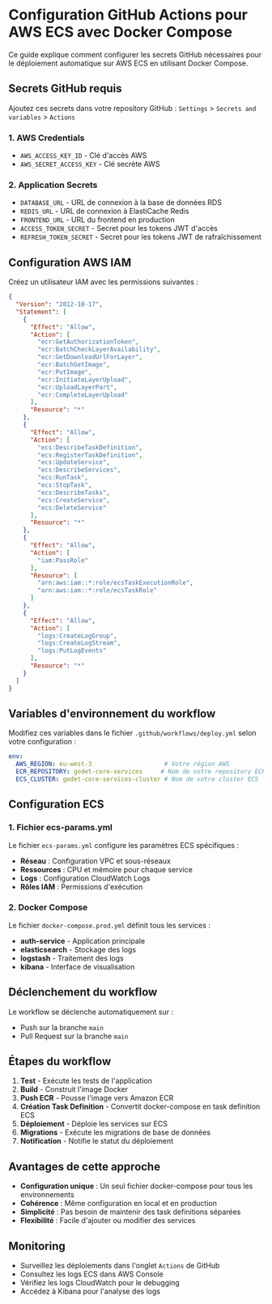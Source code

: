 # Configuration GitHub Actions pour AWS ECS avec Docker Compose

Ce guide explique comment configurer les secrets GitHub nécessaires pour le déploiement automatique sur AWS ECS en utilisant Docker Compose.

## Secrets GitHub requis

Ajoutez ces secrets dans votre repository GitHub : `Settings` > `Secrets and variables` > `Actions`

### 1. AWS Credentials
- `AWS_ACCESS_KEY_ID` - Clé d'accès AWS
- `AWS_SECRET_ACCESS_KEY` - Clé secrète AWS

### 2. Application Secrets
- `DATABASE_URL` - URL de connexion à la base de données RDS
- `REDIS_URL` - URL de connexion à ElastiCache Redis
- `FRONTEND_URL` - URL du frontend en production
- `ACCESS_TOKEN_SECRET` - Secret pour les tokens JWT d'accès
- `REFRESH_TOKEN_SECRET` - Secret pour les tokens JWT de rafraîchissement

## Configuration AWS IAM

Créez un utilisateur IAM avec les permissions suivantes :

```json
{
  "Version": "2012-10-17",
  "Statement": [
    {
      "Effect": "Allow",
      "Action": [
        "ecr:GetAuthorizationToken",
        "ecr:BatchCheckLayerAvailability",
        "ecr:GetDownloadUrlForLayer",
        "ecr:BatchGetImage",
        "ecr:PutImage",
        "ecr:InitiateLayerUpload",
        "ecr:UploadLayerPart",
        "ecr:CompleteLayerUpload"
      ],
      "Resource": "*"
    },
    {
      "Effect": "Allow",
      "Action": [
        "ecs:DescribeTaskDefinition",
        "ecs:RegisterTaskDefinition",
        "ecs:UpdateService",
        "ecs:DescribeServices",
        "ecs:RunTask",
        "ecs:StopTask",
        "ecs:DescribeTasks",
        "ecs:CreateService",
        "ecs:DeleteService"
      ],
      "Resource": "*"
    },
    {
      "Effect": "Allow",
      "Action": [
        "iam:PassRole"
      ],
      "Resource": [
        "arn:aws:iam::*:role/ecsTaskExecutionRole",
        "arn:aws:iam::*:role/ecsTaskRole"
      ]
    },
    {
      "Effect": "Allow",
      "Action": [
        "logs:CreateLogGroup",
        "logs:CreateLogStream",
        "logs:PutLogEvents"
      ],
      "Resource": "*"
    }
  ]
}
```

## Variables d'environnement du workflow

Modifiez ces variables dans le fichier `.github/workflows/deploy.yml` selon votre configuration :

```yaml
env:
  AWS_REGION: eu-west-3                    # Votre région AWS
  ECR_REPOSITORY: godet-core-services     # Nom de votre repository ECR
  ECS_CLUSTER: godet-core-services-cluster # Nom de votre cluster ECS
```

## Configuration ECS

### 1. Fichier ecs-params.yml

Le fichier `ecs-params.yml` configure les paramètres ECS spécifiques :

- **Réseau** : Configuration VPC et sous-réseaux
- **Ressources** : CPU et mémoire pour chaque service
- **Logs** : Configuration CloudWatch Logs
- **Rôles IAM** : Permissions d'exécution

### 2. Docker Compose

Le fichier `docker-compose.prod.yml` définit tous les services :
- **auth-service** - Application principale
- **elasticsearch** - Stockage des logs
- **logstash** - Traitement des logs
- **kibana** - Interface de visualisation

## Déclenchement du workflow

Le workflow se déclenche automatiquement sur :
- Push sur la branche `main`
- Pull Request sur la branche `main`

## Étapes du workflow

1. **Test** - Exécute les tests de l'application
2. **Build** - Construit l'image Docker
3. **Push ECR** - Pousse l'image vers Amazon ECR
4. **Création Task Definition** - Convertit docker-compose en task definition ECS
5. **Déploiement** - Déploie les services sur ECS
6. **Migrations** - Exécute les migrations de base de données
7. **Notification** - Notifie le statut du déploiement

## Avantages de cette approche

- **Configuration unique** : Un seul fichier docker-compose pour tous les environnements
- **Cohérence** : Même configuration en local et en production
- **Simplicité** : Pas besoin de maintenir des task definitions séparées
- **Flexibilité** : Facile d'ajouter ou modifier des services

## Monitoring

- Surveillez les déploiements dans l'onglet `Actions` de GitHub
- Consultez les logs ECS dans AWS Console
- Vérifiez les logs CloudWatch pour le debugging
- Accédez à Kibana pour l'analyse des logs 